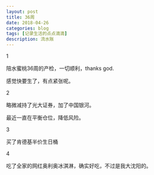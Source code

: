 ```yaml
---
layout: post
title: 36周
date: 2018-04-26
categories: blog
tags: [记录生活的点点滴滴]
description: 流水账
---
```


1 

陪水蜜桃36周的产检，一切顺利，thanks god.

感觉快要生了，有点紧张呢。

2

略微减持了光大证券，加了中国银河。

最近一直在平衡仓位，降低风险。

3

买了肯德基半价生日桶

4

吃了全家的网红奥利奥冰淇淋，确实好吃，不过是我大沈阳的。







